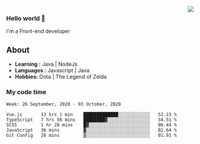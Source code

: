 <img align='right' src="https://github-readme-stats.vercel.app/api?username=jumodada&show_icons=true&theme=vue">

### Hello world 👋

I'm a Front-end developer 
    
## About
-  **Learning :** Java | NodeJs
-  **Languages :** Javascript | Java
-  **Hobbies:** Dota | The Legend of Zelda

### My code time

<!--START_SECTION:waka-->
```text
Week: 26 September, 2020 - 03 October, 2020

Vue.js       12 hrs 1 min    █████████████░░░░░░░░░░░░   52.23 % 
TypeScript   7 hrs 56 mins   ████████▓░░░░░░░░░░░░░░░░   34.51 % 
SCSS         1 hr 28 mins    █▓░░░░░░░░░░░░░░░░░░░░░░░   06.44 % 
JavaScript   36 mins         ▓░░░░░░░░░░░░░░░░░░░░░░░░   02.64 % 
Git Config   26 mins         ▒░░░░░░░░░░░░░░░░░░░░░░░░   01.91 % 
```
<!--END_SECTION:waka-->
